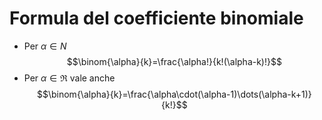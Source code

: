 # Formula del coefficiente binomiale

- Per $\alpha\in N$
$$\binom{\alpha}{k}=\frac{\alpha!}{k!(\alpha-k)!}$$
- Per $\alpha\in\Re$ vale anche
$$\binom{\alpha}{k}=\frac{\alpha\cdot(\alpha-1)\dots(\alpha-k+1)}{k!}$$